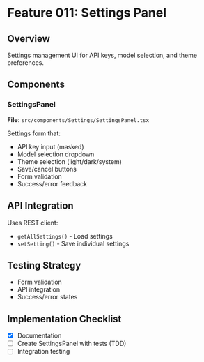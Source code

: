 # Feature 011: Settings Panel

## Overview
Settings management UI for API keys, model selection, and theme preferences.

## Components

### SettingsPanel
**File**: `src/components/Settings/SettingsPanel.tsx`

Settings form that:
- API key input (masked)
- Model selection dropdown
- Theme selection (light/dark/system)
- Save/cancel buttons
- Form validation
- Success/error feedback

## API Integration

Uses REST client:
- `getAllSettings()` - Load settings
- `setSetting()` - Save individual settings

## Testing Strategy

- Form validation
- API integration
- Success/error states

## Implementation Checklist

- [x] Documentation
- [ ] Create SettingsPanel with tests (TDD)
- [ ] Integration testing
